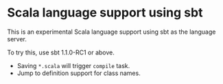 Scala language support using sbt
================================

This is an experimental Scala language support using sbt as the language server.

To try this, use sbt 1.1.0-RC1 or above.

- Saving `*.scala` will trigger `compile` task.
- Jump to definition support for class names.

